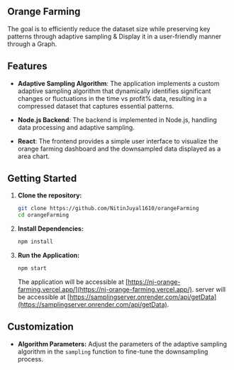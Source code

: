 ## Orange Farming

The goal is to efficiently reduce the dataset size while preserving key patterns through adaptive sampling & Display it in a user-friendly manner through a Graph.

## Features

- **Adaptive Sampling Algorithm**: The application implements a custom adaptive sampling algorithm that dynamically identifies significant changes or fluctuations in the time vs profit% data, resulting in a compressed dataset that captures essential patterns.

- **Node.js Backend**: The backend is implemented in Node.js, handling data processing and adaptive sampling.

- **React**: The frontend provides a simple user interface to visualize the orange farming dashboard and the downsampled data displayed as a area chart.

## Getting Started

1. **Clone the repository:**

   ```bash
   git clone https://github.com/NitinJuyal1610/orangeFarming
   cd orangeFarming
   ```

2. **Install Dependencies:**

   ```bash
   npm install
   ```

3. **Run the Application:**

   ```bash
   npm start
   ```

   The application will be accessible at [https://nj-orange-farming.vercel.app/](https://nj-orange-farming.vercel.app/).
   server will be accessible at [https://samplingserver.onrender.com/api/getData](https://samplingserver.onrender.com/api/getData).

## Customization

- **Algorithm Parameters:** Adjust the parameters of the adaptive sampling algorithm in the `sampling` function to fine-tune the downsampling process.
